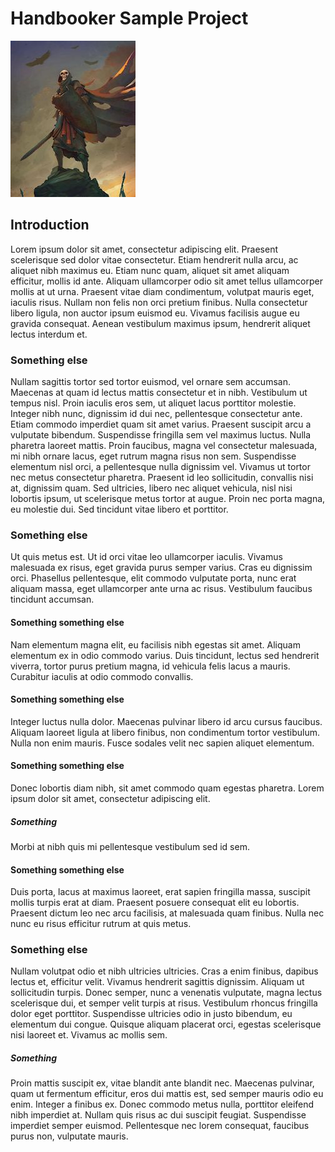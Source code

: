 # Handbooker Sample Project

![Example Image](./example-image.jpg)

## Introduction

Lorem ipsum dolor sit amet, consectetur adipiscing elit. Praesent scelerisque sed dolor vitae consectetur. Etiam hendrerit nulla arcu, ac aliquet nibh maximus eu. Etiam nunc quam, aliquet sit amet aliquam efficitur, mollis id ante. Aliquam ullamcorper odio sit amet tellus ullamcorper mollis at ut urna. Praesent vitae diam condimentum, volutpat mauris eget, iaculis risus. Nullam non felis non orci pretium finibus. Nulla consectetur libero ligula, non auctor ipsum euismod eu. Vivamus facilisis augue eu gravida consequat. Aenean vestibulum maximus ipsum, hendrerit aliquet lectus interdum et.

### Something else

Nullam sagittis tortor sed tortor euismod, vel ornare sem accumsan. Maecenas at quam id lectus mattis consectetur et in nibh. Vestibulum ut tempus nisl. Proin iaculis eros sem, ut aliquet lacus porttitor molestie. Integer nibh nunc, dignissim id dui nec, pellentesque consectetur ante. Etiam commodo imperdiet quam sit amet varius. Praesent suscipit arcu a vulputate bibendum. Suspendisse fringilla sem vel maximus luctus. Nulla pharetra laoreet mattis. Proin faucibus, magna vel consectetur malesuada, mi nibh ornare lacus, eget rutrum magna risus non sem. Suspendisse elementum nisl orci, a pellentesque nulla dignissim vel. Vivamus ut tortor nec metus consectetur pharetra. Praesent id leo sollicitudin, convallis nisi at, dignissim quam. Sed ultricies, libero nec aliquet vehicula, nisl nisi lobortis ipsum, ut scelerisque metus tortor at augue. Proin nec porta magna, eu molestie dui. Sed tincidunt vitae libero et porttitor.

### Something else

Ut quis metus est. Ut id orci vitae leo ullamcorper iaculis. Vivamus malesuada ex risus, eget gravida purus semper varius. Cras eu dignissim orci. Phasellus pellentesque, elit commodo vulputate porta, nunc erat aliquam massa, eget ullamcorper ante urna ac risus. Vestibulum faucibus tincidunt accumsan.

#### Something something else

Nam elementum magna elit, eu facilisis nibh egestas sit amet. Aliquam elementum ex in odio commodo varius. Duis tincidunt, lectus sed hendrerit viverra, tortor purus pretium magna, id vehicula felis lacus a mauris. Curabitur iaculis at odio commodo convallis. 

#### Something something else

Integer luctus nulla dolor. Maecenas pulvinar libero id arcu cursus faucibus. Aliquam laoreet ligula at libero finibus, non condimentum tortor vestibulum. Nulla non enim mauris. Fusce sodales velit nec sapien aliquet elementum.

#### Something something else

Donec lobortis diam nibh, sit amet commodo quam egestas pharetra. Lorem ipsum dolor sit amet, consectetur adipiscing elit.

##### Something

Morbi at nibh quis mi pellentesque vestibulum sed id sem. 

#### Something something else

Duis porta, lacus at maximus laoreet, erat sapien fringilla massa, suscipit mollis turpis erat at diam. Praesent posuere consequat elit eu lobortis. Praesent dictum leo nec arcu facilisis, at malesuada quam finibus. Nulla nec nunc eu risus efficitur rutrum at quis metus.

### Something else

Nullam volutpat odio et nibh ultricies ultricies. Cras a enim finibus, dapibus lectus et, efficitur velit. Vivamus hendrerit sagittis dignissim. Aliquam ut sollicitudin turpis. Donec semper, nunc a venenatis vulputate, magna lectus scelerisque dui, et semper velit turpis at risus. Vestibulum rhoncus fringilla dolor eget porttitor. Suspendisse ultricies odio in justo bibendum, eu elementum dui congue. Quisque aliquam placerat orci, egestas scelerisque nisi laoreet et. Vivamus ac mollis sem. 

##### Something

Proin mattis suscipit ex, vitae blandit ante blandit nec. Maecenas pulvinar, quam ut fermentum efficitur, eros dui mattis est, sed semper mauris odio eu enim. Integer a finibus ex. Donec commodo metus nulla, porttitor eleifend nibh imperdiet at. Nullam quis risus ac dui suscipit feugiat. Suspendisse imperdiet semper euismod. Pellentesque nec lorem consequat, faucibus purus non, vulputate mauris.